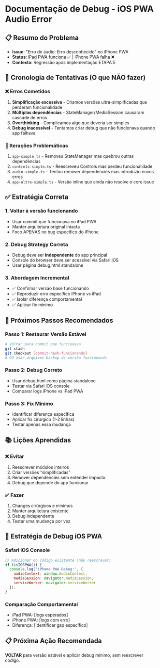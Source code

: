 # Documentação de Debug - iOS PWA Audio Error

## 📋 Resumo do Problema
- **Issue**: "Erro de áudio: Erro desconhecido" no iPhone PWA
- **Status**: iPad PWA funciona ✅ | iPhone PWA falha ❌
- **Contexto**: Regressão após implementação ETAPA 5

## 🔄 Cronologia de Tentativas (O que NÃO fazer)

### ❌ Erros Cometidos
1. **Simplificação excessiva** - Criamos versões ultra-simplificadas que perderam funcionalidade
2. **Múltiplas dependências** - StateManager/MediaSession causaram cascade de erros
3. **Overthinking** - Complicamos algo que deveria ser simples
4. **Debug inacessível** - Tentamos criar debug que não funcionava quando app falhava

### 🔄 Iterações Problemáticas
1. `app-simple.ts` - Removeu StateManager mas quebrou outras dependências
2. `controls-simple.ts` - Reescreveu Controls mas perdeu funcionalidade
3. `audio-simple.ts` - Tentou remover dependencies mas introduziu novos erros
4. `app-ultra-simple.ts` - Versão inline que ainda não resolve o core issue

## ✅ Estratégia Correta

### 1. **Voltar à versão funcionando**
- Usar commit que funcionava no iPad PWA
- Manter arquitetura original intacta
- Foco APENAS no bug específico do iPhone

### 2. **Debug Strategy Correta**
- Debug deve ser **independente** do app principal
- Console do browser deve ser acessível via Safari iOS
- Usar página debug.html standalone

### 3. **Abordagem Incremental**
- ✅ Confirmar versão base funcionando
- ✅ Reproduzir erro específico iPhone vs iPad
- ✅ Isolar diferença comportamental
- ✅ Aplicar fix mínimo

## 🎯 Próximos Passos Recomendados

### Passo 1: Restaurar Versão Estável
```bash
# Voltar para commit que funcionava
git stash
git checkout [commit-hash-funcionando]
# OU usar arquivos backup da versão funcionando
```

### Passo 2: Debug Correto
- Usar debug.html como página standalone
- Testar via Safari iOS console
- Comparar logs iPhone vs iPad PWA

### Passo 3: Fix Mínimo
- Identificar diferença específica
- Aplicar fix cirúrgico (1-2 linhas)
- Testar apenas essa mudança

## 📚 Lições Aprendidas

### ❌ Evitar
1. Reescrever módulos inteiros
2. Criar versões "simplificadas" 
3. Remover dependencies sem entender impacto
4. Debug que depende do app funcionar

### ✅ Fazer
1. Changes cirúrgicos e mínimos
2. Manter arquitetura existente
3. Debug independente
4. Testar uma mudança por vez

## 🔧 Estratégia de Debug iOS PWA

### Safari iOS Console
```javascript
// Adicionar no código existente (não reescrever)
if (isIOSPWA()) {
  console.log('iPhone PWA Debug:', {
    audioContext: window.AudioContext,
    mediaSession: navigator.mediaSession,
    serviceWorker: navigator.serviceWorker
  });
}
```

### Comparação Comportamental
- iPad PWA: [logs esperados]
- iPhone PWA: [logs com erro]
- Diferença: [identificar gap específico]

## 📋 Próxima Ação Recomendada
**VOLTAR** para versão estável e aplicar debug mínimo, sem reescrever código.
